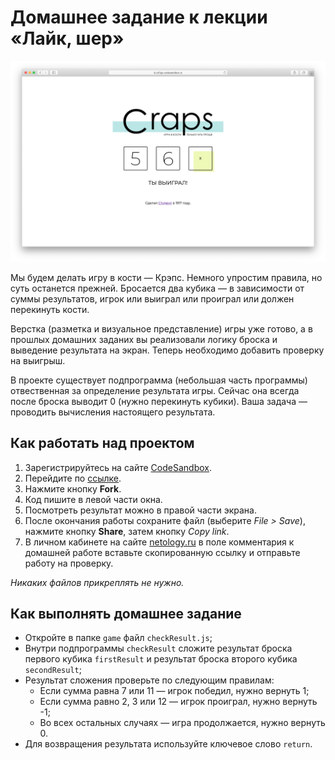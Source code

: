 # Домашнее задание к лекции «Лайк, шер»

![win](../assets/win.png)

Мы будем делать игру в кости — Крэпс. Немного упростим правила, но суть останется прежней. Бросается два кубика — в зависимости от суммы результатов, игрок или выиграл или проиграл или должен перекинуть кости.

Верстка (разметка и визуальное представление) игры уже готово, а в прошлых домашних заданих вы реализовали логику броска и выведение результата на экран. Теперь необходимо добавить проверку на выигрыш.

В проекте существует подпрограмма (небольшая часть программы) отвественная за определение результата игры. Сейчас она всегда после броска выводит 0 (нужно перекинуть кубики). Ваша задача — проводить вычисления настоящего результата.

## Как работать над проектом

1. Зарегистрируйтесь на сайте [CodeSandbox](https://codesandbox.io/).
2. Перейдите по [ссылке](https://codesandbox.io/s/sd-craps-p51gx).
3. Нажмите кнопку **Fork**.
4. Код пишите в левой части окна.
5. Посмотреть результат можно в правой части экрана.
6. После окончания работы сохраните файл (выберите _File > Save_), нажмите кнопку **Share**, затем кнопку  _Copy link_.
7. В личном кабинете на сайте [netology.ru](http://netology.ru/) в поле комментария к домашней работе вставьте скопированную ссылку и отправьте работу на проверку.

_Никаких файлов прикреплять не нужно._

## Как выполнять домашнее задание

+ Откройте в папке `game` файл `checkResult.js`;
+ Внутри подпрограммы `checkResult` сложите результат броска первого кубика `firstResult` и результат броска второго кубика `secondResult`;
+ Результат сложения проверьте по следующим правилам:
  + Если сумма равна 7 или 11 — игрок победил, нужно вернуть 1;
  + Если сумма равно 2, 3 или 12 — игрок проиграл, нужно вернуть -1;
  + Во всех остальных случаях — игра продолжается, нужно вернуть 0.
+ Для возвращения результата используйте ключевое слово `return`.